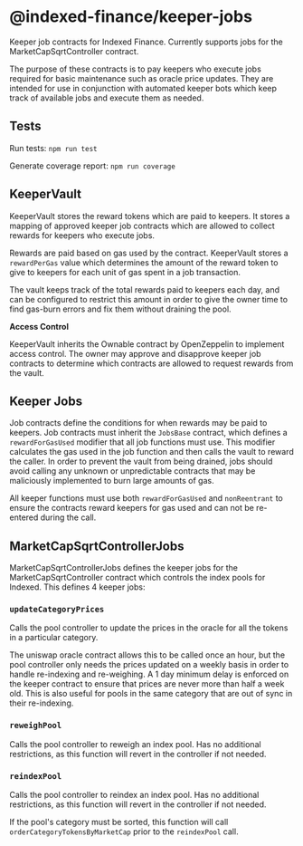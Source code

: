 # @indexed-finance/keeper-jobs

Keeper job contracts for Indexed Finance. Currently supports jobs for the MarketCapSqrtController contract.

The purpose of these contracts is to pay keepers who execute jobs required for basic maintenance such as oracle price updates. They are intended for use in conjunction with automated keeper bots which keep track of available jobs and execute them as needed.

## Tests

Run tests: `npm run test`

Generate coverage report: `npm run coverage`

## KeeperVault

KeeperVault stores the reward tokens which are paid to keepers. It stores a mapping of approved keeper job contracts which are allowed to collect rewards for keepers who execute jobs.

Rewards are paid based on gas used by the contract. KeeperVault stores a `rewardPerGas` value which determines the amount of the reward token to give to keepers for each unit of gas spent in a job transaction.

The vault keeps track of the total rewards paid to keepers each day, and can be configured to restrict this amount in order to give the owner time to find gas-burn errors and fix them without draining the pool.

**Access Control**

KeeperVault inherits the Ownable contract by OpenZeppelin to implement access control. The owner may approve and disapprove keeper job contracts to determine which contracts are allowed to request rewards from the vault.

## Keeper Jobs

Job contracts define the conditions for when rewards may be paid to keepers. Job contracts must inherit the `JobsBase` contract, which defines a `rewardForGasUsed` modifier that all job functions must use. This modifier calculates the gas used in the job function and then calls the vault to reward the caller. In order to prevent the vault from being drained, jobs should avoid calling any unknown or unpredictable contracts that may be maliciously implemented to burn large amounts of gas.

All keeper functions must use both `rewardForGasUsed` and `nonReentrant` to ensure the contracts reward keepers for gas used and can not be re-entered during the call.

## MarketCapSqrtControllerJobs

MarketCapSqrtControllerJobs defines the keeper jobs for the MarketCapSqrtController contract which controls the index pools for Indexed. This defines 4 keeper jobs:

### `updateCategoryPrices`

Calls the pool controller to update the prices in the oracle for all the tokens in a particular category.

The uniswap oracle contract allows this to be called once an hour, but the pool controller only needs the prices updated on a weekly basis in order to handle re-indexing and re-weighing. A 1 day minimum delay is enforced on the keeper contract to ensure that prices are never more than half a week old. This is also useful for pools in the same category that are out of sync in their re-indexing.

### `reweighPool`

Calls the pool controller to reweigh an index pool. Has no additional restrictions, as this function will revert in the controller if not needed.

### `reindexPool`

Calls the pool controller to reindex an index pool. Has no additional restrictions, as this function will revert in the controller if not needed.

If the pool's category must be sorted, this function will call `orderCategoryTokensByMarketCap` prior to the `reindexPool` call.
